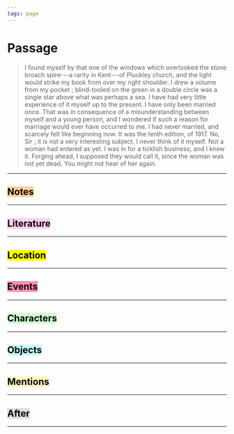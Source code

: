 ```yaml
---
tags: page
---
```


# Passage
> I found myself by that one of the windows which overlooked the stone broach spire---a rarity in Kent---of Pluckley church, and the light would strike my book from over my right shoulder. I drew a volume from my pocket ; blind-tooled on the green in a double circle was a single star above what was perhaps a sea. I have had very little experience of it myself up to the present. I have only been married once. That was in consequence of a misunderstanding between myself and a young person, and I wondered if such a reason for marriage would ever have occurred to me. I had never married, and scarcely felt like beginning now. It was the tenth edition, of 1917. No, Sir ; it is not a very interesting subject. I never think of it myself. Not a woman had entered as yet. I was in for a ticklish business, and I knew it. Forging ahead, I supposed they would call it, since the woman was not yet dead. You might not hear of her again.
---
## <mark style="background: #FFB86CA6;">Notes</mark>
---


## <mark style="background: #FFB8EBA6;">Literature</mark>
---

## <mark class="hltr-purple">Location</mark>
---

## <mark style="background: #FF5582A6;">Events</mark>
---

## <mark style="background: #BBFABBA6;">Characters</mark>
---

## <mark style="background: #ABF7F7A6;">Objects</mark>
---

## <mark style="background: #FFF3A3A6;">Mentions</mark>
---

## <mark style="background: #CACFD9A6;">After</mark>
---